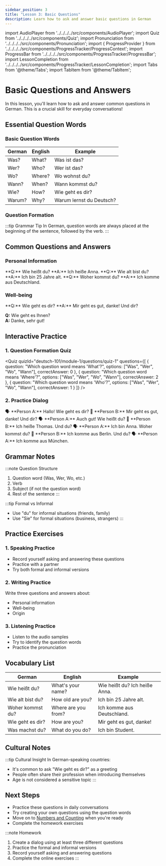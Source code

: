 ```yaml
---
sidebar_position: 3
title: "Lesson 3: Basic Questions"
description: Learn how to ask and answer basic questions in German
---
```


import AudioPlayer from '../../../../src/components/AudioPlayer';
import Quiz from '../../../../src/components/Quiz';
import Pronunciation from '../../../../src/components/Pronunciation';
import { ProgressProvider } from '../../../../src/components/ProgressTracker/ProgressContext';
import ProgressBar from '../../../../src/components/ProgressTracker/ProgressBar';
import LessonCompletion from '../../../../src/components/ProgressTracker/LessonCompletion';
import Tabs from '@theme/Tabs';
import TabItem from '@theme/TabItem';

<ProgressProvider>
  <LessonCompletion lessonId="deutsch-101/module-1/questions" title="Basic Questions and Answers" />
  <ProgressBar />

# Basic Questions and Answers

In this lesson, you'll learn how to ask and answer common questions in German. This is a crucial skill for everyday conversations!

## Essential Question Words

<div className="lesson-content">

### Basic Question Words

| German | English | Example |
|--------|---------|----------|
| Was? | What? | Was ist das? |
| Wer? | Who? | Wer ist das? |
| Wo? | Where? | Wo wohnst du? |
| Wann? | When? | Wann kommst du? |
| Wie? | How? | Wie geht es dir? |
| Warum? | Why? | Warum lernst du Deutsch? |

<Pronunciation word="Was" ipa="vas" />
<AudioPlayer src="/audio/questions/question-words.mp3" />

### Question Formation

:::tip Grammar Tip
In German, question words are always placed at the beginning of the sentence, followed by the verb.
:::

</div>

## Common Questions and Answers

### Personal Information

<Tabs>
<TabItem value="name" label="Name" default>
  **Q:** Wie heißt du?  
  **A:** Ich heiße Anna.
</TabItem>
<TabItem value="age" label="Age">
  **Q:** Wie alt bist du?  
  **A:** Ich bin 25 Jahre alt.
</TabItem>
<TabItem value="origin" label="Origin">
  **Q:** Woher kommst du?  
  **A:** Ich komme aus Deutschland.
</TabItem>
</Tabs>

<AudioPlayer src="/audio/questions/personal-info.mp3" />

### Well-being

<div className="practice-box">
  **Q:** Wie geht es dir?  
  **A:** Mir geht es gut, danke! Und dir?

  **Q:** Wie geht es Ihnen?  
  **A:** Danke, sehr gut!
</div>

<Pronunciation word="Wie geht es dir" ipa="viː ɡeːt ɛs diːɐ̯" />
<AudioPlayer src="/audio/questions/well-being.mp3" />

## Interactive Practice

### 1. Question Formation Quiz

<Quiz
  quizId="deutsch-101/module-1/questions/quiz-1"
  questions={[
    {
      question: "Which question word means 'What'?",
      options: ["Was", "Wer", "Wo", "Wann"],
      correctAnswer: 0
    },
    {
      question: "Which question word means 'Where'?",
      options: ["Was", "Wer", "Wo", "Wann"],
      correctAnswer: 2
    },
    {
      question: "Which question word means 'Who'?",
      options: ["Was", "Wer", "Wo", "Wann"],
      correctAnswer: 1
    }
  ]}
/>

### 2. Practice Dialog

<div className="dialog-box">
  🗣️ **Person A:** Hallo! Wie geht es dir?  
  👥 **Person B:** Mir geht es gut, danke! Und dir?  
  🗣️ **Person A:** Auch gut! Wie heißt du?  
  👥 **Person B:** Ich heiße Thomas. Und du?  
  🗣️ **Person A:** Ich bin Anna. Woher kommst du?  
  👥 **Person B:** Ich komme aus Berlin. Und du?  
  🗣️ **Person A:** Ich komme aus München.
</div>

<AudioPlayer src="/audio/dialogs/questions-dialog.mp3" />

## Grammar Notes

:::note Question Structure
1. Question word (Was, Wer, Wo, etc.)
2. Verb
3. Subject (if not the question word)
4. Rest of the sentence
:::

:::tip Formal vs Informal
- Use "du" for informal situations (friends, family)
- Use "Sie" for formal situations (business, strangers)
:::

## Practice Exercises

### 1. Speaking Practice
- Record yourself asking and answering these questions
- Practice with a partner
- Try both formal and informal versions

### 2. Writing Practice
Write three questions and answers about:
- Personal information
- Well-being
- Origin

### 3. Listening Practice
- Listen to the audio samples
- Try to identify the question words
- Practice the pronunciation

## Vocabulary List

| German | English | Example |
|--------|---------|----------|
| Wie heißt du? | What's your name? | Wie heißt du? Ich heiße Anna. |
| Wie alt bist du? | How old are you? | Ich bin 25 Jahre alt. |
| Woher kommst du? | Where are you from? | Ich komme aus Deutschland. |
| Wie geht es dir? | How are you? | Mir geht es gut, danke! |
| Was machst du? | What do you do? | Ich bin Student. |

## Cultural Notes

:::tip Cultural Insight
In German-speaking countries:
- It's common to ask "Wie geht es dir?" as a greeting
- People often share their profession when introducing themselves
- Age is not considered a sensitive topic
:::

## Next Steps

- Practice these questions in daily conversations
- Try creating your own questions using the question words
- Move on to [Numbers and Counting](./numbers) when you're ready
- Complete the homework exercises

:::note Homework
1. Create a dialog using at least three different questions
2. Practice the formal and informal versions
3. Record yourself asking and answering questions
4. Complete the online exercises
:::

</ProgressProvider> 